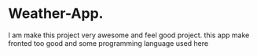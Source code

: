 # Weather-App.
I am make this project very awesome and feel good project.  this app make fronted too good and some programming language used here
